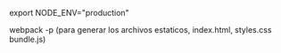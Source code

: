 export NODE_ENV="production"

webpack -p (para generar los archivos estaticos, index.html, styles.css bundle.js)

